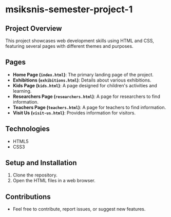 # msiksnis-semester-project-1

## Project Overview

This project showcases web development skills using HTML and CSS, featuring several pages with different themes and purposes.

## Pages

- **Home Page (`index.html`)**: The primary landing page of the project.
- **Exhibitions (`exhibitions.html`)**: Details about various exhibitions.
- **Kids Page (`kids.html`)**: A page designed for children's activities and learning.
- **Researchers Page (`researchers.html`)**: A page for researchers to find information.
- **Teachers Page (`teachers.html`)**: A page for teachers to find information.
- **Visit Us (`visit-us.html`)**: Provides information for visitors.

## Technologies

- HTML5
- CSS3

## Setup and Installation

1. Clone the repository.
2. Open the HTML files in a web browser.

## Contributions

- Feel free to contribute, report issues, or suggest new features.
